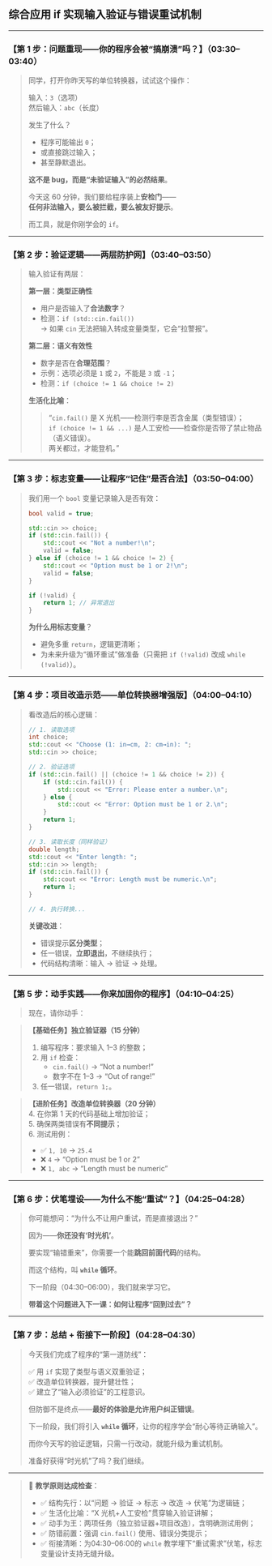 ## **综合应用 if 实现输入验证与错误重试机制**  

---

### 【第 1 步：问题重现——你的程序会被“搞崩溃”吗？】（03:30–03:40）

> 同学，打开你昨天写的单位转换器，试试这个操作：  
>  
> 输入：`3`（选项）  
> 然后输入：`abc`（长度）  
>  
> 发生了什么？  
> - 程序可能输出 `0`；  
> - 或直接跳过输入；  
> - 甚至静默退出。  
>  
> **这不是 bug，而是“未验证输入”的必然结果**。  
>  
> 今天这 60 分钟，我们要给程序装上**安检门**——  
> **任何非法输入，要么被拦截，要么被友好提示**。  
>  
> 而工具，就是你刚学会的 `if`。

---

### 【第 2 步：验证逻辑——两层防护网】（03:40–03:50）

> 输入验证有两层：
>  
> **第一层：类型正确性**  
> - 用户是否输入了**合法数字**？  
> - 检测：`if (std::cin.fail())`  
>   → 如果 `cin` 无法把输入转成变量类型，它会“拉警报”。
>  
> **第二层：语义有效性**  
> - 数字是否在**合理范围**？  
> - 示例：选项必须是 `1` 或 `2`，不能是 `3` 或 `-1`；  
> - 检测：`if (choice != 1 && choice != 2)`
>  
> **生活化比喻**：  
> > “`cin.fail()` 是 X 光机——检测行李是否含金属（类型错误）；  
> > `if (choice != 1 && ...)` 是人工安检——检查你是否带了禁止物品（语义错误）。  
> > 两关都过，才能登机。”

---

### 【第 3 步：标志变量——让程序“记住”是否合法】（03:50–04:00）

> 我们用一个 `bool` 变量记录输入是否有效：
> ```cpp
> bool valid = true;
> 
> std::cin >> choice;
> if (std::cin.fail()) {
>     std::cout << "Not a number!\n";
>     valid = false;
> } else if (choice != 1 && choice != 2) {
>     std::cout << "Option must be 1 or 2!\n";
>     valid = false;
> }
> 
> if (!valid) {
>     return 1; // 异常退出
> }
> ```
>  
> **为什么用标志变量**？  
> - 避免多重 `return`，逻辑更清晰；  
> - 为未来升级为“循环重试”做准备（只需把 `if (!valid)` 改成 `while (!valid)`）。

---

### 【第 4 步：项目改造示范——单位转换器增强版】（04:00–04:10）

> 看改造后的核心逻辑：
> ```cpp
> // 1. 读取选项
> int choice;
> std::cout << "Choose (1: in→cm, 2: cm→in): ";
> std::cin >> choice;
> 
> // 2. 验证选项
> if (std::cin.fail() || (choice != 1 && choice != 2)) {
>     if (std::cin.fail()) {
>         std::cout << "Error: Please enter a number.\n";
>     } else {
>         std::cout << "Error: Option must be 1 or 2.\n";
>     }
>     return 1;
> }
> 
> // 3. 读取长度（同样验证）
> double length;
> std::cout << "Enter length: ";
> std::cin >> length;
> if (std::cin.fail()) {
>     std::cout << "Error: Length must be numeric.\n";
>     return 1;
> }
> 
> // 4. 执行转换...
> ```
>  
> **关键改进**：  
> - 错误提示**区分类型**；  
> - 任一错误，**立即退出**，不继续执行；  
> - 代码结构清晰：输入 → 验证 → 处理。

---

### 【第 5 步：动手实践——你来加固你的程序】（04:10–04:25）

> 现在，请你动手：

> **【基础任务】独立验证器（15 分钟）**  
> 1. 编写程序：要求输入 1–3 的整数；  
> 2. 用 `if` 检查：  
>    - `cin.fail()` → “Not a number!”  
>    - 数字不在 1–3 → “Out of range!”  
> 3. 任一错误，`return 1;`。

> **【进阶任务】改造单位转换器（20 分钟）**  
> 4. 在你第 1 天的代码基础上增加验证；  
> 5. 确保两类错误有**不同提示**；  
> 6. 测试用例：  
>    - ✅ `1, 10` → `25.4`  
>    - ❌ `4` → “Option must be 1 or 2”  
>    - ❌ `1, abc` → “Length must be numeric”

---

### 【第 6 步：伏笔埋设——为什么不能“重试”？】（04:25–04:28）

> 你可能想问：“为什么不让用户重试，而是直接退出？”  
>  
> 因为——**你还没有‘时光机’**。  
>  
> 要实现“输错重来”，你需要一个能**跳回前面代码**的结构。  
>  
> 而这个结构，叫 **`while` 循环**。  
>  
> 下一阶段（04:30–06:00），我们就来学习它。  
>  
> **带着这个问题进入下一课：如何让程序“回到过去”？**

---

### 【第 7 步：总结 + 衔接下一阶段】（04:28–04:30）

> 今天我们完成了程序的“第一道防线”：  
>  
> ✅ 用 `if` 实现了类型与语义双重验证；  
> ✅ 改造单位转换器，提升健壮性；  
> ✅ 建立了“输入必须验证”的工程意识。  
>  
> 但防御不是终点——**最好的体验是允许用户纠正错误**。  
>  
> 下一阶段，我们将引入 **`while` 循环**，让你的程序学会“耐心等待正确输入”。  
>  
> 而你今天写的验证逻辑，只需一行改动，就能升级为重试机制。  
>  
> 准备好获得“时光机”了吗？我们继续。

---

> 📌 **教学原则达成检查**：  
> - ✅ 结构先行：以“问题 → 验证 → 标志 → 改造 → 伏笔”为逻辑链；  
> - ✅ 生活化比喻：“X 光机+人工安检”贯穿输入验证讲解；  
> - ✅ 动手为王：两项任务（独立验证器+项目改造），含明确测试用例；  
> - ✅ 防错前置：强调 `cin.fail()` 使用、错误分类提示；  
> - ✅ 衔接清晰：为04:30–06:00的 `while` 教学埋下“重试需求”伏笔，标志变量设计支持无缝升级。
